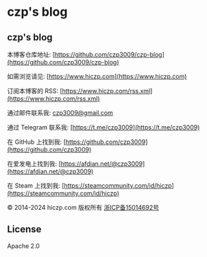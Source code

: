 # czp's blog

## czp's blog

本博客仓库地址: [https://github.com/czp3009/czp-blog](https://github.com/czp3009/czp-blog)

如需浏览请见: [https://www.hiczp.com](https://www.hiczp.com)

订阅本博客的 RSS: [https://www.hiczp.com/rss.xml](https://www.hiczp.com/rss.xml)

通过邮件联系我: [czp3009@gmail.com](mailto:czp3009@gmail.com)

通过 Telegram 联系我: [https://t.me/czp3009](https://t.me/czp3009)

在 GitHub 上找到我: [https://github.com/czp3009](https://github.com/czp3009)

在爱发电上找到我: [https://afdian.net/@czp3009](https://afdian.net/@czp3009)

在 Steam 上找到我: [https://steamcommunity.com/id/hiczp](https://steamcommunity.com/id/hiczp)

© 2014-2024 hiczp.com 版权所有 [浙ICP备15014692号](https://beian.miit.gov.cn)

## License

Apache 2.0
